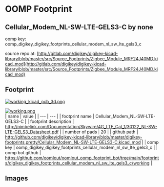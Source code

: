 # OOMP Footprint  
## Cellular_Modem_NL-SW-LTE-GELS3-C  by none  
  
oomp key: oomp_digikey_digikey_footprints_cellular_modem_nl_sw_lte_gels3_c  
  
source repo at: [http://gitlab.com/digikey/digikey-kicad-library/blob/master/src/Source_Footprints/Zigbee_Module_MRF24J40MD.kicad_mod](http://gitlab.com/digikey/digikey-kicad-library/blob/master/src/Source_Footprints/Zigbee_Module_MRF24J40MD.kicad_mod)  
## Footprint  
  
[![working_kicad_pcb_3d.png](working_kicad_pcb_3d_600.png)](working_kicad_pcb_3d.png)  
  
[![working.png](working_600.png)](working.png)  
| name | value | 
| --- | --- | 
| footprint name | Cellular_Modem_NL-SW-LTE-GELS3-C | 
| footprint description | http://nimbelink.com/Documentation/Skywire/4G_LTE_Cat_1/30122_NL-SW-LTE-GELS3_Datasheet.pdf | 
| number of pads | 20 | 
| github path | http://github.com/digikey/digikey-kicad-library/blob/master/digikey-footprints.pretty/Cellular_Modem_NL-SW-LTE-GELS3-C.kicad_mod | 
| oomp key | oomp_digikey_digikey_footprints_cellular_modem_nl_sw_lte_gels3_c | 
| oomp bot github | https://github.com/oomlout/oomlout_oomp_footprint_bot/tree/main/footprints/digikey_digikey_footprints_cellular_modem_nl_sw_lte_gels3_c/working | 
## Images  
